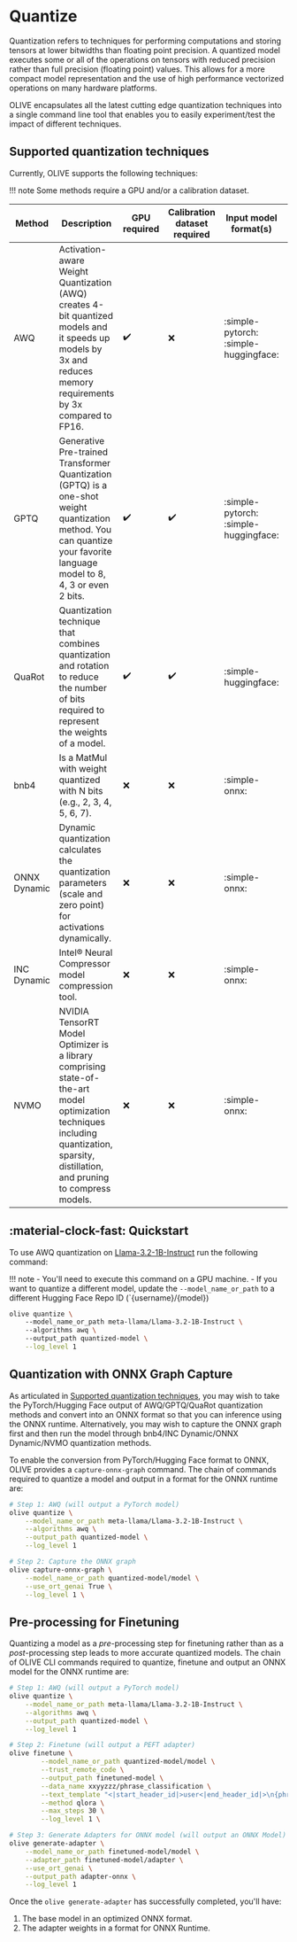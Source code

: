 # Quantize

Quantization refers to techniques for performing computations and storing tensors at lower bitwidths than floating point precision. A quantized model executes some or all of the operations on tensors with reduced precision rather than full precision (floating point) values. This allows for a more compact model representation and the use of high performance vectorized operations on many hardware platforms. 

OLIVE encapsulates all the latest cutting edge quantization techniques into a single command line tool that enables you to easily experiment/test the impact of different techniques.

## Supported quantization techniques

Currently, OLIVE supports the following techniques:

!!! note
    Some methods require a GPU and/or a calibration dataset.

| Method | Description | GPU required | Calibration dataset required | Input model format(s) | Output model format |
| ------ | ------------ | ------------ | ------------------ | ------------------ | ------------------- |
| AWQ | Activation-aware Weight Quantization (AWQ) creates 4-bit quantized models and it speeds up models by 3x and reduces memory requirements by 3x compared to FP16.  | ✔️ | ❌ | :simple-pytorch: <br> :simple-huggingface: | :simple-pytorch: |
| GPTQ | Generative Pre-trained Transformer Quantization (GPTQ) is a one-shot weight quantization method. You can quantize your favorite language model to 8, 4, 3 or even 2 bits.  | ✔️ | ✔️  | :simple-pytorch: <br> :simple-huggingface: |  :simple-pytorch:  |
| QuaRot | Quantization technique that combines quantization and rotation to reduce the number of bits required to represent the weights of a model.  | ✔️ | ✔️  | :simple-huggingface: |  :simple-pytorch:  |
| bnb4 | Is a MatMul with weight quantized with N bits (e.g., 2, 3, 4, 5, 6, 7). | ❌ | ❌ | :simple-onnx: | :simple-onnx: |
| ONNX Dynamic | Dynamic quantization calculates the quantization parameters (scale and zero point) for activations dynamically. | ❌ | ❌ | :simple-onnx: | :simple-onnx: |
| INC Dynamic | Intel® Neural Compressor model compression tool.  | ❌ | ❌ | :simple-onnx: | :simple-onnx: |
| NVMO | NVIDIA TensorRT Model Optimizer is a library comprising state-of-the-art model optimization techniques including quantization, sparsity, distillation, and pruning to compress models. | ❌ | ❌ | :simple-onnx: | :simple-onnx: |

## :material-clock-fast: Quickstart

To use AWQ quantization on [Llama-3.2-1B-Instruct](https://huggingface.co/meta-llama/Llama-3.2-1B-Instruct/tree/main) run the following command:

!!! note
    - You'll need to execute this command on a GPU machine.
    - If you want to quantize a different model, update the `--model_name_or_path` to a different Hugging Face Repo ID (`{username}/{model})

```bash
olive quantize \ 
    --model_name_or_path meta-llama/Llama-3.2-1B-Instruct \ 
    --algorithms awq \ 
    --output_path quantized-model \
    --log_level 1
```


## Quantization with ONNX Graph Capture

As articulated in [Supported quantization techniques](#supported-quantization-techniques), you may wish to take the PyTorch/Hugging Face output of AWQ/GPTQ/QuaRot quantization methods and convert into an ONNX format so that you can inference using the ONNX runtime. Alternatively, you may wish to capture the ONNX graph first and then run the model through bnb4/INC Dynamic/ONNX Dynamic/NVMO quantization methods.

To enable the conversion from PyTorch/Hugging Face format to ONNX, OLIVE provides a `capture-onnx-graph` command. The chain of commands required to quantize a model and output in a format for the ONNX runtime are:

```bash
# Step 1: AWQ (will output a PyTorch model)
olive quantize \
    --model_name_or_path meta-llama/Llama-3.2-1B-Instruct \
    --algorithms awq \
    --output_path quantized-model \
    --log_level 1

# Step 2: Capture the ONNX graph
olive capture-onnx-graph \
    --model_name_or_path quantized-model/model \
    --use_ort_genai True \
    --log_level 1 \
```

## Pre-processing for Finetuning

Quantizing a model as a *pre*-processing step for finetuning rather than as a *post*-processing step leads to more accurate quantized models. The chain of OLIVE CLI commands required to quantize, finetune and output an ONNX model for the ONNX runtime are:

```bash
# Step 1: AWQ (will output a PyTorch model)
olive quantize \
    --model_name_or_path meta-llama/Llama-3.2-1B-Instruct \
    --algorithms awq \
    --output_path quantized-model \
    --log_level 1

# Step 2: Finetune (will output a PEFT adapter)
olive finetune \
        --model_name_or_path quantized-model/model \
        --trust_remote_code \
        --output_path finetuned-model \
        --data_name xxyyzzz/phrase_classification \
        --text_template "<|start_header_id|>user<|end_header_id|>\n{phrase}<|eot_id|><|start_header_id|>assistant<|end_header_id|>\n{tone}" \
        --method qlora \
        --max_steps 30 \
        --log_level 1 \

# Step 3: Generate Adapters for ONNX model (will output an ONNX Model)
olive generate-adapter \
    --model_name_or_path finetuned-model/model \
    --adapter_path finetuned-model/adapter \
    --use_ort_genai \
    --output_path adapter-onnx \
    --log_level 1
```

Once the `olive generate-adapter` has successfully completed, you'll have:

1. The base model in an optimized ONNX format.
2. The adapter weights in a format for ONNX Runtime.
